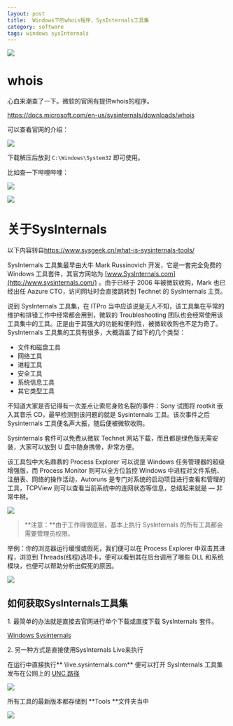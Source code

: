 ```yaml
---
layout: post
title:  Windows下的whois程序，SysInternals工具集
category: software
tags: windows sysInternals
---
```

![](https://cdn.kelu.org/blog/tags/windows.jpg)

# whois

心血来潮查了一下。微软的官网有提供whois的程序。

<https://docs.microsoft.com/en-us/sysinternals/downloads/whois>

可以查看官网的介绍：

![](https://cdn.kelu.org/blog/2018/02/win_20180207092522.jpg)

下载解压后放到 `C:\Windows\System32` 即可使用。

比如查一下哔哩哔哩：

![](https://cdn.kelu.org/blog/2018/02/win_20180207092812.jpg)

![](https://cdn.kelu.org/blog/2018/02/win_20180207092832.jpg)

# 关于SysInternals


以下内容转自<https://www.sysgeek.cn/what-is-sysinternals-tools/>

SysInternals 工具集最早由大牛 Mark Russinovich 开发，它是一套完全免费的 Windows 工具套件，其官方网站为 [www.SysInternals.com](http://www.sysinternals.com/) 。由于已经于 2006 年被微软收购，Mark 也已经出任 Aazure CTO，访问网址时会直接跳转到 Technet 的 SysInternals 主页。

说到 SysInternals 工具集，在 ITPro 当中应该说是无人不知，该工具集在平常的维护和排错工作中经常都会用到，微软的 Troubleshooting 团队也会经常使用该工具集中的工具。正是由于其强大的功能和便利性，被微软收购也不足为奇了。SysInternals 工具集的工具有很多，大概涵盖了如下的几个类型：

*   文件和磁盘工具
*   网络工具
*   进程工具
*   安全工具
*   系统信息工具
*   其它类型工具

不知道大家是否记得有一次差点让索尼身败名裂的事件：Sony 试图将 rootkit 嵌入其音乐 CD，最早检测到该问题的就是 Sysinternals 工具。该次事件之后 Sysinternals 工具便名声大振，随后便被微软收购。

Sysinternals 套件可以免费从微软 Technet 网站下载，而且都是绿色版无需安装，大家可以放到 U 盘中随身携带，非常方便。

该工具包中大名鼎鼎的 Process Explorer 可以说是 Windows 任务管理器的超级增强版，而 Process Monitor 则可以全方位监控 Windows 中进程对文件系统、注册表、网络的操作活动，Autoruns 是专门对系统的启动项目进行查看和管理的工具，TCPView 则可以查看当前系统中的连网状态等信息，总结起来就是 — 非常牛掰。

![](https://cdn.kelu.org/blog/2018/02/what-is-sysinternals-tools-2.jpg)

> **注意：**由于工作得很底层，基本上执行 SysInternals 的所有工具都会需要管理员权限。

举例：你的浏览器运行缓慢或假死，我们便可以在 Process Explorer 中双击其进程，浏览到 Threads(线程)选项卡，便可以看到其在后台调用了哪些 DLL 和系统模块，也便可以帮助分析出假死的原因。

![](https://cdn.kelu.org/blog/2018/02/what-is-sysinternals-tools-3.jpg)

## 如何获取SysInternals工具集

1\. 最简单的办法就是直接去官网进行单个下载或直接下载 SysInternals 套件。

[Windows Sysinternals](https://technet.microsoft.com/en-us/sysinternals/bb842062)

2\. 另一种方式是直接使用SysInternals Live来执行

在运行中直接执行** \\live.sysinternals.com\** 便可以打开 SysInternals 工具集发布在公网上的 [UNC 路径](http://baike.baidu.com/view/4397108.htm)

![](https://cdn.kelu.org/blog/2018/02/what-is-sysinternals-tools-4.jpg)

所有工具的最新版本都存储到 **Tools **文件夹当中

![](https://cdn.kelu.org/blog/2018/02/what-is-sysinternals-tools-5.jpg)
